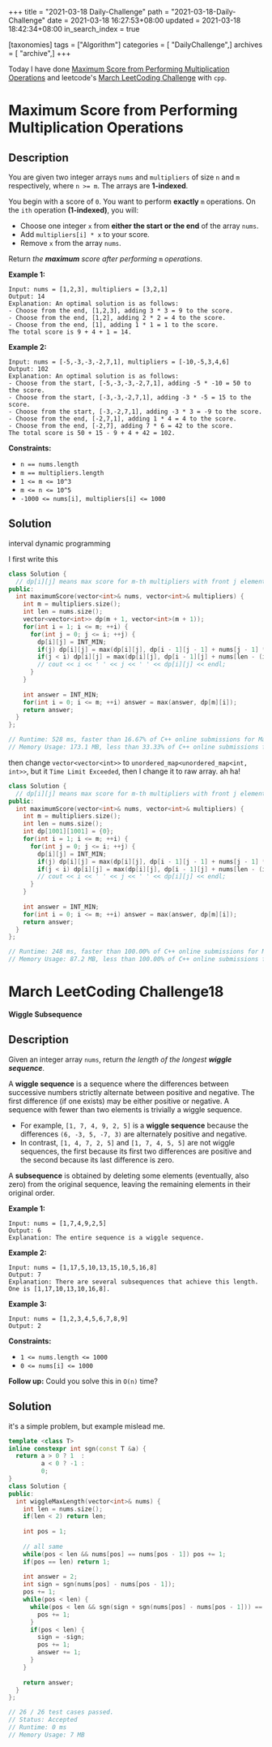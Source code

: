 +++
title = "2021-03-18 Daily-Challenge"
path = "2021-03-18-Daily-Challenge"
date = 2021-03-18 16:27:53+08:00
updated = 2021-03-18 18:42:34+08:00
in_search_index = true

[taxonomies]
tags = ["Algorithm"]
categories = [ "DailyChallenge",]
archives = [ "archive",]
+++

Today I have done [Maximum Score from Performing Multiplication Operations](https://leetcode.com/problems/maximum-score-from-performing-multiplication-operations/) and leetcode's [March LeetCoding Challenge](https://leetcode.com/explore/challenge/card/march-leetcoding-challenge-2021/590/week-3-march-15th-march-21st/3676/) with `cpp`.

<!-- more -->

# Maximum Score from Performing Multiplication Operations

## Description

You are given two integer arrays `nums` and `multipliers` of size `n` and `m` respectively, where `n >= m`. The arrays are **1-indexed**.

You begin with a score of `0`. You want to perform **exactly** `m` operations. On the `ith` operation **(1-indexed)**, you will:

- Choose one integer `x` from **either the start or the end** of the array `nums`.
- Add `multipliers[i] * x` to your score.
- Remove `x` from the array `nums`.

Return *the **maximum** score after performing* `m` *operations.*

 

**Example 1:**

```
Input: nums = [1,2,3], multipliers = [3,2,1]
Output: 14
Explanation: An optimal solution is as follows:
- Choose from the end, [1,2,3], adding 3 * 3 = 9 to the score.
- Choose from the end, [1,2], adding 2 * 2 = 4 to the score.
- Choose from the end, [1], adding 1 * 1 = 1 to the score.
The total score is 9 + 4 + 1 = 14.
```

**Example 2:**

```
Input: nums = [-5,-3,-3,-2,7,1], multipliers = [-10,-5,3,4,6]
Output: 102
Explanation: An optimal solution is as follows:
- Choose from the start, [-5,-3,-3,-2,7,1], adding -5 * -10 = 50 to the score.
- Choose from the start, [-3,-3,-2,7,1], adding -3 * -5 = 15 to the score.
- Choose from the start, [-3,-2,7,1], adding -3 * 3 = -9 to the score.
- Choose from the end, [-2,7,1], adding 1 * 4 = 4 to the score.
- Choose from the end, [-2,7], adding 7 * 6 = 42 to the score. 
The total score is 50 + 15 - 9 + 4 + 42 = 102.
```

 

**Constraints:**

- `n == nums.length`
- `m == multipliers.length`
- `1 <= m <= 10^3`
- `m <= n <= 10^5`
- `-1000 <= nums[i], multipliers[i] <= 1000`

## Solution

interval dynamic programming

I first write this

``` cpp
class Solution {
  // dp[i][j] means max score for m-th multipliers with front j elements
public:
  int maximumScore(vector<int>& nums, vector<int>& multipliers) {
    int m = multipliers.size();
    int len = nums.size();
    vector<vector<int>> dp(m + 1, vector<int>(m + 1));
    for(int i = 1; i <= m; ++i) {
      for(int j = 0; j <= i; ++j) {
        dp[i][j] = INT_MIN;
        if(j) dp[i][j] = max(dp[i][j], dp[i - 1][j - 1] + nums[j - 1] * multipliers[i - 1]);
        if(j < i) dp[i][j] = max(dp[i][j], dp[i - 1][j] + nums[len - (i - j)] * multipliers[i - 1]);
        // cout << i << ' ' << j << ' ' << dp[i][j] << endl;
      }
    }
    
    int answer = INT_MIN;
    for(int i = 0; i <= m; ++i) answer = max(answer, dp[m][i]);
    return answer;
  }
};

// Runtime: 528 ms, faster than 16.67% of C++ online submissions for Maximum Score from Performing Multiplication Operations.
// Memory Usage: 173.1 MB, less than 33.33% of C++ online submissions for Maximum Score from Performing Multiplication Operations.
```

then change `vector<vector<int>>` to `unordered_map<unordered_map<int, int>>`, but it `Time Limit Exceeded`, then I change it to raw array. ah ha!

``` cpp
class Solution {
  // dp[i][j] means max score for m-th multipliers with front j elements
public:
  int maximumScore(vector<int>& nums, vector<int>& multipliers) {
    int m = multipliers.size();
    int len = nums.size();
    int dp[1001][1001] = {0};
    for(int i = 1; i <= m; ++i) {
      for(int j = 0; j <= i; ++j) {
        dp[i][j] = INT_MIN;
        if(j) dp[i][j] = max(dp[i][j], dp[i - 1][j - 1] + nums[j - 1] * multipliers[i - 1]);
        if(j < i) dp[i][j] = max(dp[i][j], dp[i - 1][j] + nums[len - (i - j)] * multipliers[i - 1]);
        // cout << i << ' ' << j << ' ' << dp[i][j] << endl;
      }
    }
    
    int answer = INT_MIN;
    for(int i = 0; i <= m; ++i) answer = max(answer, dp[m][i]);
    return answer;
  }
};

// Runtime: 248 ms, faster than 100.00% of C++ online submissions for Maximum Score from Performing Multiplication Operations.
// Memory Usage: 87.2 MB, less than 100.00% of C++ online submissions for Maximum Score from Performing Multiplication Operations.
```

# March LeetCoding Challenge18

**Wiggle Subsequence**

## Description

Given an integer array `nums`, return *the length of the longest **wiggle sequence***.

A **wiggle sequence** is a sequence where the differences between successive numbers strictly alternate between positive and negative. The first difference (if one exists) may be either positive or negative. A sequence with fewer than two elements is trivially a wiggle sequence.

- For example, `[1, 7, 4, 9, 2, 5]` is a **wiggle sequence** because the differences `(6, -3, 5, -7, 3)` are alternately positive and negative.
- In contrast, `[1, 4, 7, 2, 5]` and `[1, 7, 4, 5, 5]` are not wiggle sequences, the first because its first two differences are positive and the second because its last difference is zero.

A **subsequence** is obtained by deleting some elements (eventually, also zero) from the original sequence, leaving the remaining elements in their original order.

 

**Example 1:**

```
Input: nums = [1,7,4,9,2,5]
Output: 6
Explanation: The entire sequence is a wiggle sequence.
```

**Example 2:**

```
Input: nums = [1,17,5,10,13,15,10,5,16,8]
Output: 7
Explanation: There are several subsequences that achieve this length. One is [1,17,10,13,10,16,8].
```

**Example 3:**

```
Input: nums = [1,2,3,4,5,6,7,8,9]
Output: 2
```

 

**Constraints:**

- `1 <= nums.length <= 1000`
- `0 <= nums[i] <= 1000`

 

**Follow up:** Could you solve this in `O(n)` time?

## Solution

it's a simple problem, but example mislead me.

``` cpp
template <class T>
inline constexpr int sgn(const T &a) {
  return a > 0 ? 1  :
         a < 0 ? -1 :
         0;
}
class Solution {
public:
  int wiggleMaxLength(vector<int>& nums) {
    int len = nums.size();
    if(len < 2) return len;
    
    int pos = 1;
    
    // all same
    while(pos < len && nums[pos] == nums[pos - 1]) pos += 1;
    if(pos == len) return 1;
    
    int answer = 2;
    int sign = sgn(nums[pos] - nums[pos - 1]);
    pos += 1;
    while(pos < len) {
      while(pos < len && sgn(sign + sgn(nums[pos] - nums[pos - 1])) == sign) {
        pos += 1;
      }
      if(pos < len) {
        sign = -sign;
        pos += 1;
        answer += 1;
      }
    }
    
    return answer;
  }
};

// 26 / 26 test cases passed.
// Status: Accepted
// Runtime: 0 ms
// Memory Usage: 7 MB
```
